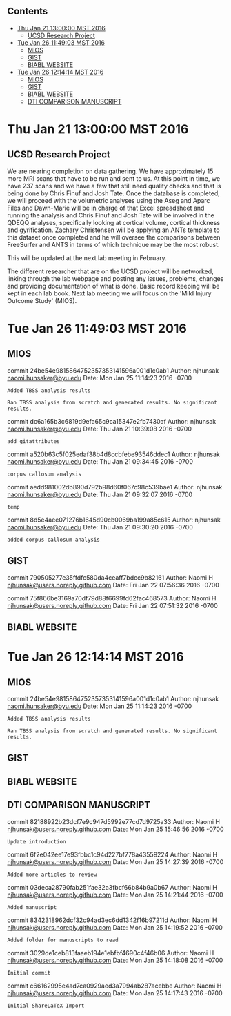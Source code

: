 ## Contents

- [Thu Jan 21 13:00:00 MST 2016](#thu-jan-21-130000-mst-2016)
    - [UCSD Research Project](#ucsd-research-project)
- [Tue Jan 26 11:49:03 MST 2016](#tue-jan-26-114903-mst-2016)
    - [MIOS](#mios)
    - [GIST](#gist)
    - [BIABL WEBSITE](#biabl-website)
- [Tue Jan 26 12:14:14 MST 2016](#tue-jan-26-121414-mst-2016)
    - [MIOS](#mios)
    - [GIST](#gist)
    - [BIABL WEBSITE](#biabl-website)
    - [DTI COMPARISON MANUSCRIPT](#dti-comparison-manuscript)

<!-- end toc -->

# Thu Jan 21 13:00:00 MST 2016

## UCSD Research Project

We are nearing completion on data gathering.  We have approximately 15 more MRI scans that have to be run and sent to us.  At this point in time, we have 237 scans and we have a few that still need quality checks and that is being done by Chris Finuf and Josh Tate.  Once the database is completed, we will proceed with the volumetric analyses using the Aseg and Aparc Files and Dawn-Marie will be in charge of that Excel spreadsheet and running the analysis and Chris Finuf and Josh Tate will be involved in the QDEQQ analyses, specifically looking at cortical volume, cortical thickness and gyrification.  Zachary Christensen will be applying an ANTs template to this dataset once completed and he will oversee the comparisons between FreeSurfer and ANTS in terms of which technique may be the most robust.

This will be updated at the next lab meeting in February.

The different researcher  that are on the UCSD project will be networked, linking through the lab webpage and posting any issues, problems, changes and providing documentation of what is done. Basic record keeping will be kept in each lab book. Next lab meeting we will focus on the 'Mild Injury Outcome Study' (MIOS).

# Tue Jan 26 11:49:03 MST 2016

## MIOS

commit 24be54e9815864752357353141596a001d1c0ab1
Author: njhunsak <naomi.hunsaker@byu.edu>
Date:   Mon Jan 25 11:14:23 2016 -0700

    Added TBSS analysis results
    
    Ran TBSS analysis from scratch and generated results. No significant
    results.

commit dc6a165b3c6819d9efa65c9ca15347e2fb7430af
Author: njhunsak <naomi.hunsaker@byu.edu>
Date:   Thu Jan 21 10:39:08 2016 -0700

    add gitattributes

commit a520b63c5f025edaf38b4d8ccbfebe93546ddec1
Author: njhunsak <naomi.hunsaker@byu.edu>
Date:   Thu Jan 21 09:34:45 2016 -0700

    corpus callosum analysis

commit aedd981002db890d792b98d60f067c98c539bae1
Author: njhunsak <naomi.hunsaker@byu.edu>
Date:   Thu Jan 21 09:32:07 2016 -0700

    temp

commit 8d5e4aee071276b1645d90cb0069ba199a85c615
Author: njhunsak <naomi.hunsaker@byu.edu>
Date:   Thu Jan 21 09:30:20 2016 -0700

    added corpus callosum analysis

## GIST

commit 790505277e35ffdfc580da4ceaff7bdcc9b82161
Author: Naomi H <njhunsak@users.noreply.github.com>
Date:   Fri Jan 22 07:56:36 2016 -0700

commit 75f866be3169a70df79d88f6699fd62fac468573
Author: Naomi H <njhunsak@users.noreply.github.com>
Date:   Fri Jan 22 07:51:32 2016 -0700

## BIABL WEBSITE

# Tue Jan 26 12:14:14 MST 2016

## MIOS

commit 24be54e9815864752357353141596a001d1c0ab1
Author: njhunsak <naomi.hunsaker@byu.edu>
Date:   Mon Jan 25 11:14:23 2016 -0700

    Added TBSS analysis results
    
    Ran TBSS analysis from scratch and generated results. No significant
    results.

## GIST


## BIABL WEBSITE


## DTI COMPARISON MANUSCRIPT

commit 82188922b23dcf7e9c947d5992e77cd7d9725a33
Author: Naomi H <njhunsak@users.noreply.github.com>
Date:   Mon Jan 25 15:46:56 2016 -0700

    Update introduction

commit 6f2e042ee17e93fbbc1c94d227bf778a43559224
Author: Naomi H <njhunsak@users.noreply.github.com>
Date:   Mon Jan 25 14:27:39 2016 -0700

    Added more articles to review

commit 03deca28790fab251fae32a3fbcf66b84b9a0b67
Author: Naomi H <njhunsak@users.noreply.github.com>
Date:   Mon Jan 25 14:21:44 2016 -0700

    Added manuscript

commit 8342318962dcf32c94ad3ec6dd1342f16b97211d
Author: Naomi H <njhunsak@users.noreply.github.com>
Date:   Mon Jan 25 14:19:52 2016 -0700

    Added folder for manuscripts to read

commit 3029de1ceb813faaeb194e1ebfbf4690c4f46b06
Author: Naomi H <njhunsak@users.noreply.github.com>
Date:   Mon Jan 25 14:18:08 2016 -0700

    Initial commit

commit c66162995e4ad7ca0929aed3a7994ab287acebbe
Author: Naomi H <njhunsak@users.noreply.github.com>
Date:   Mon Jan 25 14:17:43 2016 -0700

    Initial ShareLaTeX Import
